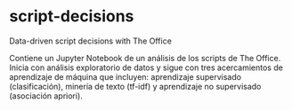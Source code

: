 # script-decisions
Data-driven script decisions with The Office

Contiene un Jupyter Notebook de un análisis de los scripts de The Office. Inicia con análisis exploratorio de datos y sigue con tres acercamientos de aprendizaje de máquina que incluyen: aprendizaje supervisado (clasificación), minería de texto (tf-idf) y aprendizaje no supervisado (asociación apriori).
